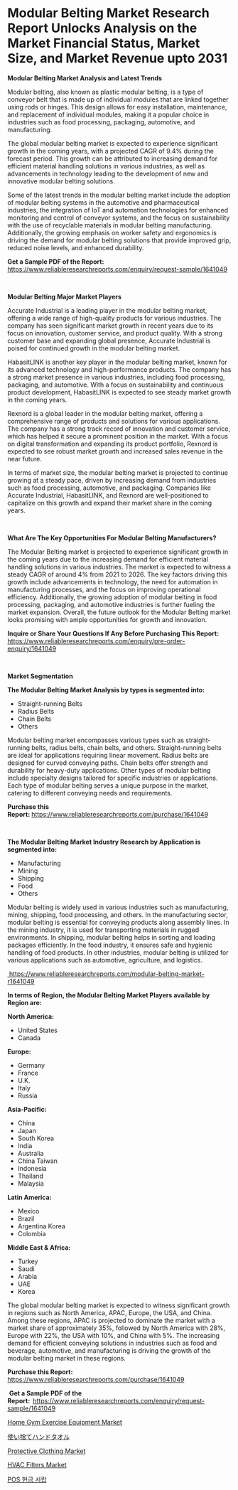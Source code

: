 <p><h1>Modular Belting Market Research Report Unlocks Analysis on the Market Financial Status, Market Size, and Market Revenue upto 2031</h1></p><p><strong>Modular Belting Market Analysis and Latest Trends</strong></p>
<p><p>Modular belting, also known as plastic modular belting, is a type of conveyor belt that is made up of individual modules that are linked together using rods or hinges. This design allows for easy installation, maintenance, and replacement of individual modules, making it a popular choice in industries such as food processing, packaging, automotive, and manufacturing.</p><p>The global modular belting market is expected to experience significant growth in the coming years, with a projected CAGR of 9.4% during the forecast period. This growth can be attributed to increasing demand for efficient material handling solutions in various industries, as well as advancements in technology leading to the development of new and innovative modular belting solutions.</p><p>Some of the latest trends in the modular belting market include the adoption of modular belting systems in the automotive and pharmaceutical industries, the integration of IoT and automation technologies for enhanced monitoring and control of conveyor systems, and the focus on sustainability with the use of recyclable materials in modular belting manufacturing. Additionally, the growing emphasis on worker safety and ergonomics is driving the demand for modular belting solutions that provide improved grip, reduced noise levels, and enhanced durability.</p></p>
<p><strong>Get a Sample PDF of the Report:&nbsp;</strong> <a href="https://www.reliableresearchreports.com/enquiry/request-sample/1641049">https://www.reliableresearchreports.com/enquiry/request-sample/1641049</a></p>
<p>&nbsp;</p>
<p><strong>Modular Belting Major Market Players</strong></p>
<p><p>Accurate Industrial is a leading player in the modular belting market, offering a wide range of high-quality products for various industries. The company has seen significant market growth in recent years due to its focus on innovation, customer service, and product quality. With a strong customer base and expanding global presence, Accurate Industrial is poised for continued growth in the modular belting market.</p><p>HabasitLINK is another key player in the modular belting market, known for its advanced technology and high-performance products. The company has a strong market presence in various industries, including food processing, packaging, and automotive. With a focus on sustainability and continuous product development, HabasitLINK is expected to see steady market growth in the coming years.</p><p>Rexnord is a global leader in the modular belting market, offering a comprehensive range of products and solutions for various applications. The company has a strong track record of innovation and customer service, which has helped it secure a prominent position in the market. With a focus on digital transformation and expanding its product portfolio, Rexnord is expected to see robust market growth and increased sales revenue in the near future.</p><p>In terms of market size, the modular belting market is projected to continue growing at a steady pace, driven by increasing demand from industries such as food processing, automotive, and packaging. Companies like Accurate Industrial, HabasitLINK, and Rexnord are well-positioned to capitalize on this growth and expand their market share in the coming years.</p></p>
<p>&nbsp;</p>
<p><strong>What Are The Key Opportunities For Modular Belting Manufacturers?</strong></p>
<p><p>The Modular Belting market is projected to experience significant growth in the coming years due to the increasing demand for efficient material handling solutions in various industries. The market is expected to witness a steady CAGR of around 4% from 2021 to 2026. The key factors driving this growth include advancements in technology, the need for automation in manufacturing processes, and the focus on improving operational efficiency. Additionally, the growing adoption of modular belting in food processing, packaging, and automotive industries is further fueling the market expansion. Overall, the future outlook for the Modular Belting market looks promising with ample opportunities for growth and innovation.</p></p>
<p><strong>Inquire or Share Your Questions If Any Before Purchasing This Report:</strong> <a href="https://www.reliableresearchreports.com/enquiry/pre-order-enquiry/1641049">https://www.reliableresearchreports.com/enquiry/pre-order-enquiry/1641049</a></p>
<p>&nbsp;</p>
<p><strong>Market Segmentation</strong></p>
<p><strong>The Modular Belting Market Analysis by types is segmented into:</strong></p>
<p><ul><li>Straight-running Belts</li><li>Radius Belts</li><li>Chain Belts</li><li>Others</li></ul></p>
<p><p>Modular belting market encompasses various types such as straight-running belts, radius belts, chain belts, and others. Straight-running belts are ideal for applications requiring linear movement. Radius belts are designed for curved conveying paths. Chain belts offer strength and durability for heavy-duty applications. Other types of modular belting include specialty designs tailored for specific industries or applications. Each type of modular belting serves a unique purpose in the market, catering to different conveying needs and requirements.</p></p>
<p><strong>Purchase this Report:&nbsp;</strong><a href="https://www.reliableresearchreports.com/purchase/1641049">https://www.reliableresearchreports.com/purchase/1641049</a></p>
<p>&nbsp;</p>
<p><strong>The Modular Belting Market Industry Research by Application is segmented into:</strong></p>
<p><ul><li>Manufacturing</li><li>Mining</li><li>Shipping</li><li>Food</li><li>Others</li></ul></p>
<p><p>Modular belting is widely used in various industries such as manufacturing, mining, shipping, food processing, and others. In the manufacturing sector, modular belting is essential for conveying products along assembly lines. In the mining industry, it is used for transporting materials in rugged environments. In shipping, modular belting helps in sorting and loading packages efficiently. In the food industry, it ensures safe and hygienic handling of food products. In other industries, modular belting is utilized for various applications such as automotive, agriculture, and logistics.</p></p>
<p><a href="https://www.reliableresearchreports.com/modular-belting-market-r1641049">&nbsp;https://www.reliableresearchreports.com/modular-belting-market-r1641049</a></p>
<p><strong>In terms of Region, the Modular Belting Market Players available by Region are:</strong></p>
<p>
    <p> <strong> North America: </strong>
        <ul>
            <li>United States</li>
            <li>Canada</li>
        </ul>
        </p> 
    <p> <strong> Europe: </strong>
        <ul>
            <li>Germany</li>
            <li>France</li>
            <li>U.K.</li>
            <li>Italy</li>
            <li>Russia</li>
        </ul>
        </p> 
    <p> <strong> Asia-Pacific: </strong>
        <ul>
            <li>China</li>
            <li>Japan</li>
            <li>South Korea</li>
            <li>India</li>
            <li>Australia</li>
            <li>China Taiwan</li>
            <li>Indonesia</li>
            <li>Thailand</li>
            <li>Malaysia</li>
        </ul>
        </p> 
    <p> <strong> Latin America: </strong>
        <ul>
            <li>Mexico</li>
            <li>Brazil</li>
            <li>Argentina Korea</li>
            <li>Colombia</li>
        </ul>
        </p> 
    <p> <strong> Middle East & Africa: </strong>
        <ul>
            <li>Turkey</li>
            <li>Saudi</li>
            <li>Arabia</li>
            <li>UAE</li>
            <li>Korea</li>
        </ul>
    </p>
    </p>
<p><p>The global modular belting market is expected to witness significant growth in regions such as North America, APAC, Europe, the USA, and China. Among these regions, APAC is projected to dominate the market with a market share of approximately 35%, followed by North America with 28%, Europe with 22%, the USA with 10%, and China with 5%. The increasing demand for efficient conveying solutions in industries such as food and beverage, automotive, and manufacturing is driving the growth of the modular belting market in these regions.</p></p>
<p><strong>Purchase this Report: </strong><a href="https://www.reliableresearchreports.com/purchase/1641049">https://www.reliableresearchreports.com/purchase/1641049</a></p>
<p>&nbsp;<strong>Get a Sample PDF of the Report:&nbsp;&nbsp;</strong><a href="https://www.reliableresearchreports.com/enquiry/request-sample/1641049">https://www.reliableresearchreports.com/enquiry/request-sample/1641049</a></p>
<p><strong></strong></p>
<p><p><a href="https://github.com/WillieWoodard/Market-Research-Report-List-6/blob/main/home-gym-exercise-equipment-market.md">Home Gym Exercise Equipment Market</a></p><p><a href="https://github.com/NikitaBruen/Market-Research-Report-List-2/blob/main/700074254112.md">使い捨てハンドタオル</a></p><p><a href="https://medium.com/@kylie.mathis078/protective-clothing-market-share-market-analysis-growth-trends-forecasts-for-period-from-8dc6e169ebec">Protective Clothing Market</a></p><p><a href="https://github.com/marloy8/Market-Research-Report-List-5/blob/main/hvac-filters-market.md">HVAC Filters Market</a></p><p><a href="https://github.com/airdroplover110/Market-Research-Report-List-2/blob/main/927089569023.md">POS 현금 서랍</a></p></p>